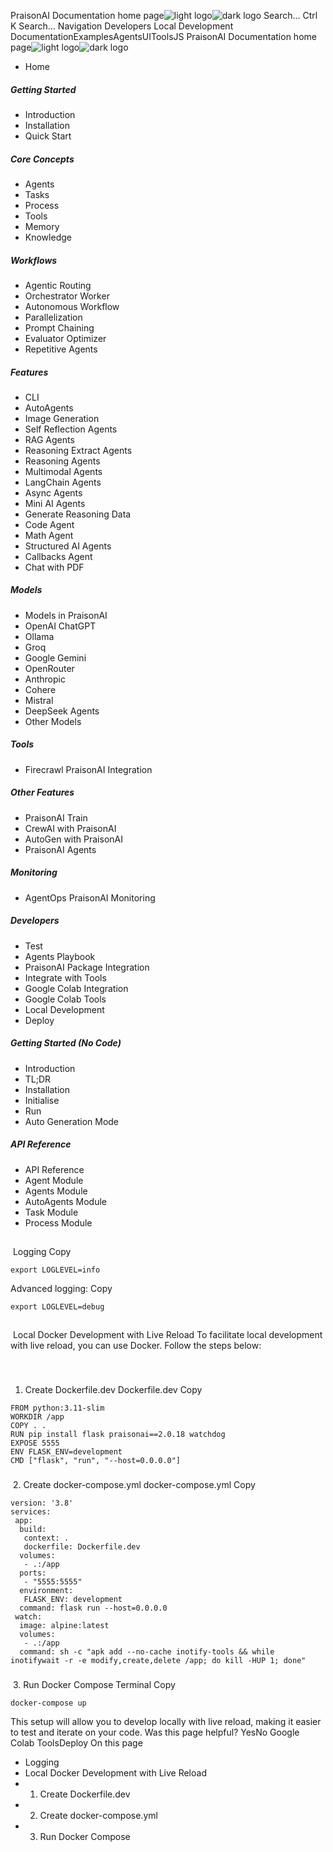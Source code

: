 PraisonAI Documentation home page![light logo](https://docs.praison.ai/images/praisonai-logo-large-dark.png)![dark logo](https://docs.praison.ai/images/praisonai-logo-large-light.png)
Search...
Ctrl K
Search...
Navigation
Developers
Local Development
DocumentationExamplesAgentsUIToolsJS
PraisonAI Documentation home page![light logo](https://docs.praison.ai/images/praisonai-logo-large-dark.png)![dark logo](https://docs.praison.ai/images/praisonai-logo-large-light.png)
  * Home


##### Getting Started
  * Introduction
  * Installation
  * Quick Start


##### Core Concepts
  * Agents
  * Tasks
  * Process
  * Tools
  * Memory
  * Knowledge


##### Workflows
  * Agentic Routing
  * Orchestrator Worker
  * Autonomous Workflow
  * Parallelization
  * Prompt Chaining
  * Evaluator Optimizer
  * Repetitive Agents


##### Features
  * CLI
  * AutoAgents
  * Image Generation
  * Self Reflection Agents
  * RAG Agents
  * Reasoning Extract Agents
  * Reasoning Agents
  * Multimodal Agents
  * LangChain Agents
  * Async Agents
  * Mini AI Agents
  * Generate Reasoning Data
  * Code Agent
  * Math Agent
  * Structured AI Agents
  * Callbacks Agent
  * Chat with PDF


##### Models
  * Models in PraisonAI
  * OpenAI ChatGPT
  * Ollama
  * Groq
  * Google Gemini
  * OpenRouter
  * Anthropic
  * Cohere
  * Mistral
  * DeepSeek Agents
  * Other Models


##### Tools
  * Firecrawl PraisonAI Integration


##### Other Features
  * PraisonAI Train
  * CrewAI with PraisonAI
  * AutoGen with PraisonAI
  * PraisonAI Agents


##### Monitoring
  * AgentOps PraisonAI Monitoring


##### Developers
  * Test
  * Agents Playbook
  * PraisonAI Package Integration
  * Integrate with Tools
  * Google Colab Integration
  * Google Colab Tools
  * Local Development
  * Deploy


##### Getting Started (No Code)
  * Introduction
  * TL;DR
  * Installation
  * Initialise
  * Run
  * Auto Generation Mode


##### API Reference
  * API Reference
  * Agent Module
  * Agents Module
  * AutoAgents Module
  * Task Module
  * Process Module


## 
​
Logging
Copy
```
export LOGLEVEL=info

```

Advanced logging:
Copy
```
export LOGLEVEL=debug

```

## 
​
Local Docker Development with Live Reload
To facilitate local development with live reload, you can use Docker. Follow the steps below:
### 
​
1. Create Dockerfile.dev
Dockerfile.dev
Copy
```
FROM python:3.11-slim
WORKDIR /app
COPY . .
RUN pip install flask praisonai==2.0.18 watchdog
EXPOSE 5555
ENV FLASK_ENV=development
CMD ["flask", "run", "--host=0.0.0.0"]

```

### 
​
2. Create docker-compose.yml
docker-compose.yml
Copy
```
version: '3.8'
services:
 app:
  build:
   context: .
   dockerfile: Dockerfile.dev
  volumes:
   - .:/app
  ports:
   - "5555:5555"
  environment:
   FLASK_ENV: development
  command: flask run --host=0.0.0.0
 watch:
  image: alpine:latest
  volumes:
   - .:/app
  command: sh -c "apk add --no-cache inotify-tools && while inotifywait -r -e modify,create,delete /app; do kill -HUP 1; done"

```

### 
​
3. Run Docker Compose
Terminal
Copy
```
docker-compose up

```

This setup will allow you to develop locally with live reload, making it easier to test and iterate on your code.
Was this page helpful?
YesNo
Google Colab ToolsDeploy
On this page
  * Logging
  * Local Docker Development with Live Reload
  * 1. Create Dockerfile.dev
  * 2. Create docker-compose.yml
  * 3. Run Docker Compose


